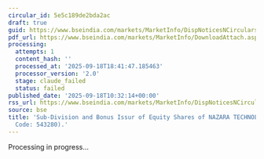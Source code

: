 ```yaml
---
circular_id: 5e5c189de2bda2ac
draft: true
guid: https://www.bseindia.com/markets/MarketInfo/DispNoticesNCirculars.aspx?Noticeid={27BBA551-B7AE-4A5A-8EAE-7F4C726D1D67}&noticeno=20250918-17&dt=09/18/2025&icount=17&totcount=63&flag=0
pdf_url: https://www.bseindia.com/markets/MarketInfo/DownloadAttach.aspx?id=20250918-17&attachedId=63fc061a-fad3-4432-8397-7ae03e3d520b
processing:
  attempts: 1
  content_hash: ''
  processed_at: '2025-09-18T18:41:47.185463'
  processor_version: '2.0'
  stage: claude_failed
  status: failed
published_date: '2025-09-18T10:32:14+00:00'
rss_url: https://www.bseindia.com/markets/MarketInfo/DispNoticesNCirculars.aspx?Noticeid={27BBA551-B7AE-4A5A-8EAE-7F4C726D1D67}&noticeno=20250918-17&dt=09/18/2025&icount=17&totcount=63&flag=0
source: bse
title: 'Sub-Division and Bonus Issur of Equity Shares of NAZARA TECHNOLOGIES LTD (Scrip
  Code: 543280).'
---
```


Processing in progress...